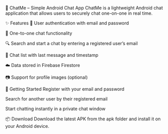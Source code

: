 📱 ChatMe – Simple Android Chat App
ChatMe is a lightweight Android chat application that allows users to securely chat one-on-one in real time.

✨ Features
🔐 User authentication with email and password

👫 One-to-one chat functionality

🔍 Search and start a chat by entering a registered user’s email

💬 Chat list with last message and timestamp

☁️ Data stored in Firebase Firestore

📷 Support for profile images (optional)

🚀 Getting Started
Register with your email and password

Search for another user by their registered email

Start chatting instantly in a private chat window

📦 Download
Download the latest APK from the apk folder and install it on your Android device.
